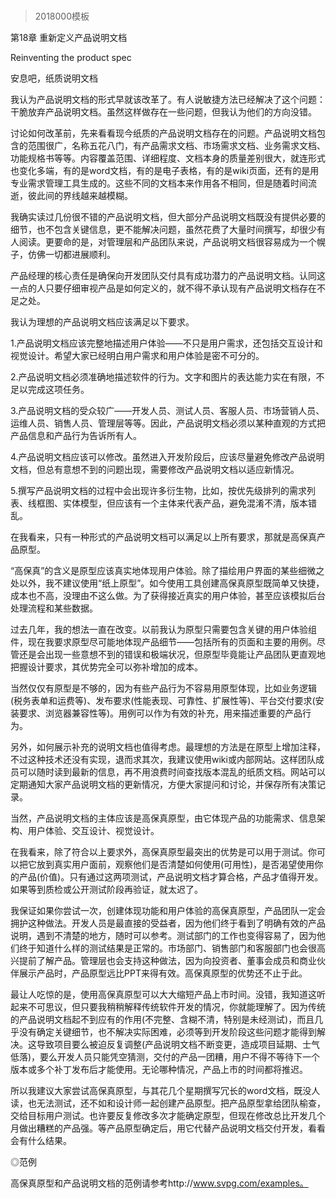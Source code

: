 # 
> 2018000模板


第18章 重新定义产品说明文档

Reinventing the product spec



安息吧，纸质说明文档



我认为产品说明文档的形式早就该改革了。有人说敏捷方法已经解决了这个问题：干脆放弃产品说明文档。虽然这样做存在一些问题，但我认为他们的方向没错。



讨论如何改革前，先来看看现今纸质的产品说明文档存在的问题。产品说明文档包含的范围很广，名称五花八门，有产品需求文档、市场需求文档、业务需求文档、功能规格书等等。内容覆盖范围、详细程度、文档本身的质量差别很大，就连形式也变化多端，有的是word文档，有的是电子表格，有的是wiki页面，还有的是用专业需求管理工具生成的。这些不同的文档本来作用各不相同，但是随着时间流逝，彼此间的界线越来越模糊。



我确实读过几份很不错的产品说明文档，但大部分产品说明文档既没有提供必要的细节，也不包含关键信息，更不能解决问题，虽然花费了大量时间撰写，却很少有人阅读。更要命的是，对管理层和产品团队来说，产品说明文档很容易成为一个幌子，仿佛一切都进展顺利。



产品经理的核心责任是确保向开发团队交付具有成功潜力的产品说明文档。认同这一点的人只要仔细审视产品是如何定义的，就不得不承认现有产品说明文档存在不足之处。



我认为理想的产品说明文档应该满足以下要求。



1.产品说明文档应该完整地描述用户体验——不只是用户需求，还包括交互设计和视觉设计。希望大家已经明白用户需求和用户体验是密不可分的。



2.产品说明文档必须准确地描述软件的行为。文字和图片的表达能力实在有限，不足以完成这项任务。



3.产品说明文档的受众较广——开发人员、测试人员、客服人员、市场营销人员、运维人员、销售人员、管理层等等。因此，产品说明文档必须以某种直观的方式把产品信息和产品行为告诉所有人。



4.产品说明文档应该可以修改。虽然进入开发阶段后，应该尽量避免修改产品说明文档，但总有意想不到的问题出现，需要修改产品说明文档以适应新情况。



5.撰写产品说明文档的过程中会出现许多衍生物，比如，按优先级排列的需求列表、线框图、实体模型，但应该有一个主体来代表产品，避免混淆不清，版本错乱。



在我看来，只有一种形式的产品说明文档可以满足以上所有要求，那就是高保真产品原型。



“高保真”的含义是原型应该真实地体现用户体验。除了描绘用户界面的某些细微之处以外，我不建议使用“纸上原型”。如今使用工具创建高保真原型既简单又快捷，成本也不高，没理由不这么做。为了获得接近真实的用户体验，甚至应该模拟后台处理流程和某些数据。



过去几年，我的想法一直在改变。以前我认为原型只需要包含关键的用户体验组件，现在我要求原型尽可能地体现产品细节——包括所有的页面和主要的用例。尽管还是会出现一些意想不到的错误和极端状况，但原型毕竟能让产品团队更直观地把握设计要求，其优势完全可以弥补增加的成本。



当然仅仅有原型是不够的，因为有些产品行为不容易用原型体现，比如业务逻辑(税务表单和运费等)、发布要求(性能表现、可靠性、扩展性等)、平台交付要求(安装要求、浏览器兼容性等)。用例可以作为有效的补充，用来描述重要的产品行为。



另外，如何展示补充的说明文档也值得考虑。最理想的方法是在原型上增加注释，不过这种技术还没有实现，退而求其次，我建议使用wiki或内部网站。这样团队成员可以随时读到最新的信息，再不用浪费时间查找版本混乱的纸质文档。网站可以定期通知大家产品说明文档的更新情况，方便大家提问和讨论，并保存所有决策记录。



当然，产品说明文档的主体应该是高保真原型，由它体现产品的功能需求、信息架构、用户体验、交互设计、视觉设计。



在我看来，除了符合以上要求外，高保真原型最突出的优势是可以用于测试。你可以把它放到真实用户面前，观察他们是否清楚如何使用(可用性)，是否渴望使用你的产品(价值)。只有通过这两项测试，产品说明文档才算合格，产品才值得开发。如果等到质检或公开测试阶段再验证，就太迟了。



我保证如果你尝试一次，创建体现功能和用户体验的高保真原型，产品团队一定会拥护这种做法。开发人员是最直接的受益者，因为他们终于看到了明确有效的产品说明，遇到不清楚的地方，随时可以参考。测试部门的工作也变得容易了，因为他们终于知道什么样的测试结果是正常的。市场部门、销售部门和客服部门也会很高兴提前了解产品。管理层也会支持这种做法，因为向投资者、董事会成员和商业伙伴展示产品时，产品原型远比PPT来得有效。高保真原型的优势还不止于此。



最让人吃惊的是，使用高保真原型可以大大缩短产品上市时间。没错，我知道这听起来不可思议，但只要我稍稍解释传统软件开发的情况，你就能理解了。因为传统的产品说明文档起不到应有的作用(不完整、含糊不清，特别是未经测试)，而且几乎没有确定关键细节，也不解决实际困难，必须等到开发阶段这些问题才能得到解决。这导致项目要么被迫反复调整(产品说明文档不断变更，造成项目延期、士气低落)，要么开发人员只能凭空猜测，交付的产品一团糟，用户不得不等待下一个版本或多个补丁发布后才能使用。无论哪种情况，产品上市的时间都将推迟。



所以我建议大家尝试高保真原型，与其花几个星期撰写冗长的word文档，既没人读，也无法测试，还不如和设计师一起创建产品原型。把产品原型拿给团队榆查，交给目标用户测试。也许要反复修改多次才能确定原型，但现在修改总比开发几个月做出糟糕的产品强。等产品原型确定后，用它代替产品说明文档交付开发，看看会有什么结果。



◎范例



高保真原型和产品说明文档的范例请参考http://www.svpg.com/examples。



